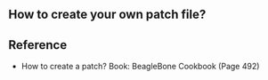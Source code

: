 ## How to create your own patch file?





## Reference

 - How to create a patch? 
    Book:  BeagleBone Cookbook (Page 492)
